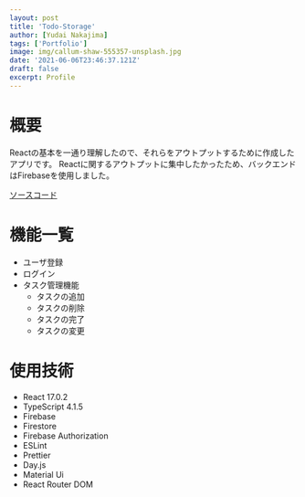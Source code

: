 ```yaml
---
layout: post
title: 'Todo-Storage'
author: [Yudai Nakajima]
tags: ['Portfolio']
image: img/callum-shaw-555357-unsplash.jpg
date: '2021-06-06T23:46:37.121Z'
draft: false
excerpt: Profile
---
```


# 概要
Reactの基本を一通り理解したので、それらをアウトプットするために作成したアプリです。
Reactに関するアウトプットに集中したかったため、バックエンドはFirebaseを使用しました。

[ソースコード](https://github.com/KituneUdon/todo-storage)

# 機能一覧
- ユーザ登録
- ログイン
- タスク管理機能
  - タスクの追加
  - タスクの削除
  - タスクの完了
  - タスクの変更
# 使用技術
- React 17.0.2
- TypeScript 4.1.5
- Firebase
- Firestore
- Firebase Authorization
- ESLint
- Prettier
- Day.js
- Material Ui
- React Router DOM
